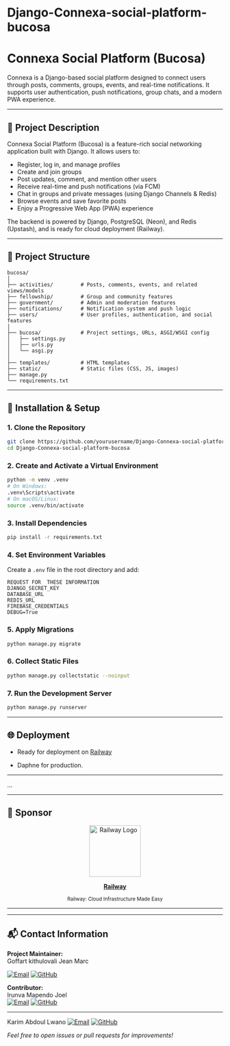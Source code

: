 # Django-Connexa-social-platform-bucosa
# Connexa Social Platform (Bucosa)

Connexa is a Django-based social platform designed to connect users through posts, comments, groups, events, and real-time notifications. It supports user authentication, push notifications, group chats, and a modern PWA experience.

---

## 📄 Project Description

Connexa Social Platform (Bucosa) is a feature-rich social networking application built with Django. It allows users to:
- Register, log in, and manage profiles
- Create and join groups
- Post updates, comment, and mention other users
- Receive real-time and push notifications (via FCM)
- Chat in groups and private messages (using Django Channels & Redis)
- Browse events and save favorite posts
- Enjoy a Progressive Web App (PWA) experience

The backend is powered by Django, PostgreSQL (Neon), and Redis (Upstash), and is ready for cloud deployment (Railway).

---

## 📁 Project Structure

```
bucosa/
│
├── activities/         # Posts, comments, events, and related views/models
├── fellowship/         # Group and community features
├── government/         # Admin and moderation features
├── notifications/      # Notification system and push logic
├── users/              # User profiles, authentication, and social features
│
├── bucosa/             # Project settings, URLs, ASGI/WSGI config
│   ├── settings.py
│   ├── urls.py
│   └── asgi.py
│
├── templates/          # HTML templates
├── static/             # Static files (CSS, JS, images)
├── manage.py
└── requirements.txt
```

---

## 🚀 Installation & Setup

### 1. **Clone the Repository**
```bash
git clone https://github.com/yourusername/Django-Connexa-social-platform-bucosa.git
cd Django-Connexa-social-platform-bucosa
```

### 2. **Create and Activate a Virtual Environment**
```bash
python -m venv .venv
# On Windows:
.venv\Scripts\activate
# On macOS/Linux:
source .venv/bin/activate
```

### 3. **Install Dependencies**
```bash
pip install -r requirements.txt
```

### 4. **Set Environment Variables**

Create a `.env` file in the root directory and add:
```
REQUEST FOR  THESE INFORMATION 
DJANGO_SECRET_KEY
DATABASE_URL
REDIS_URL
FIREBASE_CREDENTIALS
DEBUG=True
```

### 5. **Apply Migrations**
```bash
python manage.py migrate
```

### 6. **Collect Static Files**
```bash
python manage.py collectstatic --noinput
```

### 7. **Run the Development Server**
```bash
python manage.py runserver
```

---

## 🌐 Deployment

- Ready for deployment on [Railway](https://railway.app/)

- Daphne for production.

---
...

---

## 🤝 Sponsor

<p align="center">
  <a href="https://railway.app/" target="_blank" title="Railway">
    <img src="https://railway.app/brand/logo-light.png" alt="Railway Logo" width="120"/>
  </a>
</p>

<p align="center">
  <b>
    <a href="https://railway.app/" target="_blank">Railway</a>
  </b>
</p>

<p align="center">
  <sub>
    Railway: Cloud Infrastructure Made Easy
  </sub>
</p>

---

---

## 📬 Contact Information

**Project Maintainer:**  
Goffart kithulovali Jean Marc  

[![Email](https://img.shields.io/badge/Email-kithulovalibin@gmail.com-blue?logo=gmail&logoColor=white&style=for-the-badge)](mailto:kithulovalibin@gmail.com)
[![GitHub](https://img.shields.io/badge/GitHub-kithulovali-black?logo=github&logoColor=white&style=for-the-badge)](https://github.com/kithulovali)

**Contributor:**  
Irunva Mapendo Joel  
[![Email](https://img.shields.io/badge/Email-joelmapendo243@gmail.com-blue?logo=gmail&logoColor=white&style=for-the-badge)](mailto:joelmapendo243@gmail.com)
[![GitHub](https://img.shields.io/badge/GitHub-JoelMapendo-black?logo=github&logoColor=white&style=for-the-badge)](https://github.com/JoelMapendo)

---
Karim Abdoul Lwano
[![Email](https://img.shields.io/badge/Email-joelmapendo243@gmail.com-blue?logo=gmail&logoColor=white&style=for-the-badge)](mailto:karimabdoullw2@gmail.com)
[![GitHub](https://img.shields.io/badge/GitHub-JoelMapendo-black?logo=github&logoColor=white&style=for-the-badge)](https://github.com/Karimlw1)

*Feel free to open issues or pull requests for improvements!*
